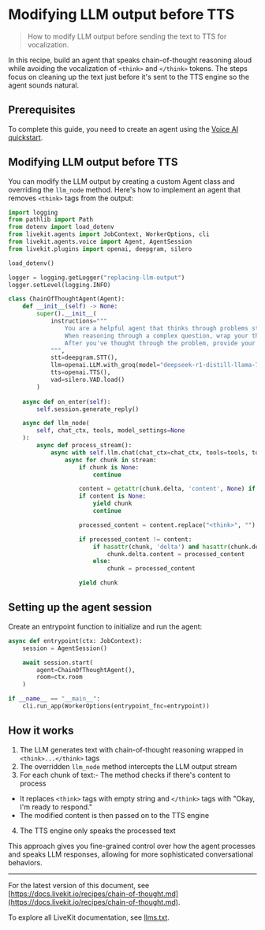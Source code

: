 # Modifying LLM output before TTS

> How to modify LLM output before sending the text to TTS for vocalization.

In this recipe, build an agent that speaks chain-of-thought reasoning aloud while avoiding the vocalization of `<think>` and `</think>` tokens. The steps focus on cleaning up the text just before it's sent to the TTS engine so the agent sounds natural.

## Prerequisites

To complete this guide, you need to create an agent using the [Voice AI quickstart](https://docs.livekit.io/agents/start/voice-ai.md).

## Modifying LLM output before TTS

You can modify the LLM output by creating a custom Agent class and overriding the `llm_node` method. Here's how to implement an agent that removes `<think>` tags from the output:

```python
import logging
from pathlib import Path
from dotenv import load_dotenv
from livekit.agents import JobContext, WorkerOptions, cli
from livekit.agents.voice import Agent, AgentSession
from livekit.plugins import openai, deepgram, silero

load_dotenv()

logger = logging.getLogger("replacing-llm-output")
logger.setLevel(logging.INFO)

class ChainOfThoughtAgent(Agent):
    def __init__(self) -> None:
        super().__init__(
            instructions="""
                You are a helpful agent that thinks through problems step by step.
                When reasoning through a complex question, wrap your thinking in <think></think> tags.
                After you've thought through the problem, provide your final answer.
            """,
            stt=deepgram.STT(),
            llm=openai.LLM.with_groq(model="deepseek-r1-distill-llama-70b"),
            tts=openai.TTS(),
            vad=silero.VAD.load()
        )
    
    async def on_enter(self):
        self.session.generate_reply()

    async def llm_node(
        self, chat_ctx, tools, model_settings=None
    ):
        async def process_stream():
            async with self.llm.chat(chat_ctx=chat_ctx, tools=tools, tool_choice=None) as stream:
                async for chunk in stream:
                    if chunk is None:
                        continue

                    content = getattr(chunk.delta, 'content', None) if hasattr(chunk, 'delta') else str(chunk)
                    if content is None:
                        yield chunk
                        continue

                    processed_content = content.replace("<think>", "").replace("</think>", "Okay, I'm ready to respond.")

                    if processed_content != content:
                        if hasattr(chunk, 'delta') and hasattr(chunk.delta, 'content'):
                            chunk.delta.content = processed_content
                        else:
                            chunk = processed_content

                    yield chunk

```

## Setting up the agent session

Create an entrypoint function to initialize and run the agent:

```python
async def entrypoint(ctx: JobContext):
    session = AgentSession()

    await session.start(
        agent=ChainOfThoughtAgent(),
        room=ctx.room
    )

if __name__ == "__main__":
    cli.run_app(WorkerOptions(entrypoint_fnc=entrypoint))

```

## How it works

1. The LLM generates text with chain-of-thought reasoning wrapped in `<think>...</think>` tags
2. The overridden `llm_node` method intercepts the LLM output stream
3. For each chunk of text:- The method checks if there's content to process
- It replaces `<think>` tags with empty string and `</think>` tags with "Okay, I'm ready to respond."
- The modified content is then passed on to the TTS engine
4. The TTS engine only speaks the processed text

This approach gives you fine-grained control over how the agent processes and speaks LLM responses, allowing for more sophisticated conversational behaviors.

---


For the latest version of this document, see [https://docs.livekit.io/recipes/chain-of-thought.md](https://docs.livekit.io/recipes/chain-of-thought.md).

To explore all LiveKit documentation, see [llms.txt](https://docs.livekit.io/llms.txt).